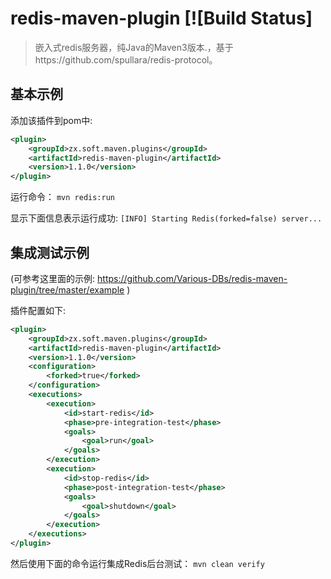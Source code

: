 redis-maven-plugin [![Build Status]
==================

> 嵌入式redis服务器，纯Java的Maven3版本.，基于https://github.com/spullara/redis-protocol。


基本示例
-----------------

添加该插件到pom中:
```xml
<plugin>
    <groupId>zx.soft.maven.plugins</groupId>
    <artifactId>redis-maven-plugin</artifactId>
    <version>1.1.0</version>
</plugin>
```

运行命令：
```mvn redis:run```

显示下面信息表示运行成功: 
```[INFO] Starting Redis(forked=false) server...```


集成测试示例
-----------------

(可参考这里面的示例: https://github.com/Various-DBs/redis-maven-plugin/tree/master/example )

插件配置如下:
```xml
<plugin>
    <groupId>zx.soft.maven.plugins</groupId>
    <artifactId>redis-maven-plugin</artifactId>
    <version>1.1.0</version>
    <configuration>
        <forked>true</forked>
    </configuration>
    <executions>
        <execution>
            <id>start-redis</id>
            <phase>pre-integration-test</phase>
            <goals>
                <goal>run</goal>
            </goals>
        </execution>
        <execution>
            <id>stop-redis</id>
            <phase>post-integration-test</phase>
            <goals>
                <goal>shutdown</goal>
            </goals>
        </execution>
    </executions>
</plugin>
```

然后使用下面的命令运行集成Redis后台测试： 
```mvn clean verify```

